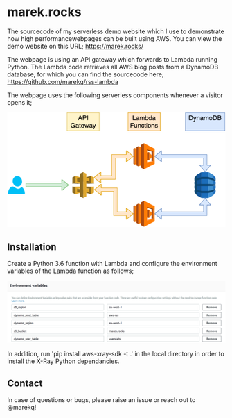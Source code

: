 marek.rocks
===========

The sourcecode of my serverless demo website which I use to demonstrate how high performancewebpages can be built using AWS. You can view the demo website on this URL; https://marek.rocks/

The webpage is using an API gateway which forwards to Lambda running Python. The Lambda code retrieves all AWS blog posts from a DynamoDB database, for which you can find the sourcecode here; https://github.com/marekq/rss-lambda

The webpage uses the following serverless components whenever a visitor opens it; 


![alt tag](https://raw.githubusercontent.com/marekq/marek.rocks/master/docs/1.png)


Installation
------------

Create a Python 3.6 function with Lambda and configure the environment variables of the Lambda function as follows;


![alt tag](https://raw.githubusercontent.com/marekq/marek.rocks/master/docs/2.png)


In addition, run 'pip install aws-xray-sdk -t .' in the local directory in order to install the X-Ray Python dependancies. 


Contact
-------

In case of questions or bugs, please raise an issue or reach out to @marekq!